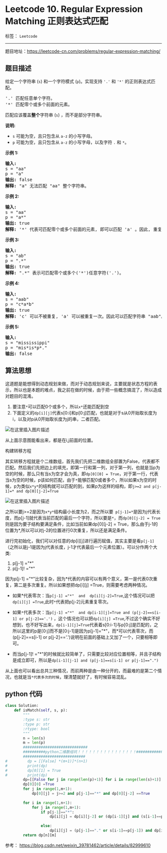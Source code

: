 ﻿# Leetcode 10. Regular Expression Matching  正则表达式匹配

标签： `Leetcode`

---

题目地址：https://leetcode-cn.com/problems/regular-expression-matching/  

## 题目描述  

<p>给定一个字符串&nbsp;(<code>s</code>) 和一个字符模式&nbsp;(<code>p</code>)。实现支持 <code>'.'</code>&nbsp;和&nbsp;<code>'*'</code>&nbsp;的正则表达式匹配。</p>

<pre>'.' 匹配任意单个字符。
'*' 匹配零个或多个前面的元素。
</pre>

<p>匹配应该覆盖<strong>整个</strong>字符串&nbsp;(<code>s</code>) ，而不是部分字符串。</p>

<p><strong>说明:</strong></p>

<ul>
	<li><code>s</code>&nbsp;可能为空，且只包含从&nbsp;<code>a-z</code>&nbsp;的小写字母。</li>
	<li><code>p</code>&nbsp;可能为空，且只包含从&nbsp;<code>a-z</code>&nbsp;的小写字母，以及字符&nbsp;<code>.</code>&nbsp;和&nbsp;<code>*</code>。</li>
</ul>

<p><strong>示例 1:</strong></p>

<pre><strong>输入:</strong>
s = "aa"
p = "a"
<strong>输出:</strong> false
<strong>解释:</strong> "a" 无法匹配 "aa" 整个字符串。
</pre>

<p><strong>示例 2:</strong></p>

<pre><strong>输入:</strong>
s = "aa"
p = "a*"
<strong>输出:</strong> true
<strong>解释:</strong>&nbsp;'*' 代表可匹配零个或多个前面的元素, 即可以匹配 'a' 。因此, 重复 'a' 一次, 字符串可变为 "aa"。
</pre>

<p><strong>示例&nbsp;3:</strong></p>

<pre><strong>输入:</strong>
s = "ab"
p = ".*"
<strong>输出:</strong> true
<strong>解释:</strong>&nbsp;".*" 表示可匹配零个或多个('*')任意字符('.')。
</pre>

<p><strong>示例 4:</strong></p>

<pre><strong>输入:</strong>
s = "aab"
p = "c*a*b"
<strong>输出:</strong> true
<strong>解释:</strong>&nbsp;'c' 可以不被重复, 'a' 可以被重复一次。因此可以匹配字符串 "aab"。
</pre>

<p><strong>示例 5:</strong></p>

<pre><strong>输入:</strong>
s = "mississippi"
p = "mis*is*p*."
<strong>输出:</strong> false</pre>  

## 算法思想  

这道题是能想得到动态规划来做，而对于动态规划来说，主要就是状态方程的表示，所以也是本题的难点，我之前在做的时候，由于把一些概念搞混了，所以造成对题目的混淆。  

1. 要注意`*`可以匹配0个或多个，所以`x*`还能匹配到空 
2. 下面定义的`dp[i][j]`代表s[0:i]和p[0:j]匹配，也就是对于s从0开始取长度为i，以及对p从0开始取长度为j的串，二者匹配。  

![在这里插入图片描述](https://img-blog.csdnimg.cn/20190404113431931.png)  

从上面示意图能看出来，都是在i,j前面的位置。  

构建转移方程   

其实转移方程就是个二维数组，首先我们先把二维数组全部置为False，代表都不匹配。然后我们先把边上的填充，即第一行和第一列，对于第一列，也就是当p为空的时候，那么只有当s为空才会为真，即`dp[0][0] = True`，对于第一行，代表当s为空的时候，p该如何匹配，由于`*`能够匹配0或者多个，所以如果s为空的时候，p为类似`x*y*`的结构就可以匹配的到，如果p为这样的结构，即`j>=2 and p[j-1]=* and dp[0][j-2]=True`  

![在这里插入图片描述](https://img-blog.csdnimg.cn/20190404114313272.png)  

之所以要j>=2是因为`x*y*`结构最小长度为2，而之所以要` p[j-1]=*`是因为j代表长度，而p[j-1]就代表当前匹配的最后一个字符，所以要是`*`，而`dp[0][j-2] = True`则是因为要子结构要满足条件，比如当前如果dp[0][j-2] = True，那么由于j-1的位置为*,所以可以对j-2的位置进行0次重复，所以还是满足条件。  

进行完初始化，我们可以对任意的dp[i][j]进行遍历赋值，其实主要是看`p[j-1]`（之所以是j-1是因为j代表长度，j-1才代表最后一个元素位置）。可以分作两个大类:   

1. p[j-1] ="*"
2. p[j-1]! ="*"

因为p[j-1] ="\*"比较复杂，因为*代表的内容可以有两个意义，第一是代表0次重复，第二是多次重复。所以如果想把dp[i][j] =True，则需要考虑两种情况。  

*  如果\*代表零次：当`p[j-1] ="*"  and  dp[i][j-2]=True`,这个情况可以把`dp[i][j] =True`,此时`*`代表把p[j-2]元素重复零次。  

* 如果`*`代表多次：当`p[j-1] ="*"  and dp[i-1][j]=True and (p[j-2]==s[i-1] or p[j-2]=='.')` ，这个情况也可以把`dp[i][j] =True`,不过这个确实不好想到，也不好写出来，`dp[i-1][j]=True`代表着s[0:i-1]与p[0:j]是匹配的，之所以这里的p是[0:j]而不是[0:j-1]是因为p[j-1]="*"，而\*可以代表零次，而(p[j-2]==s[i-1] or p[j-2]=='.')说明在前面的基础上又加了一个，只要相等即可。  

* 而当p[j-1]! ="*"的时候就比较简单了，只需要比较对应位置相等，并且子结构是成立即可，所以是`dp[i-1][j-1] and (p[j-1]==s[i-1] or p[j-1]==".")`  

从上面也可以看出总共三种情况，而前两种是由一种分开的，而最难的是第二个情况，也就是当`*代表多次的时候`，理清楚就好了，有时候容易混乱。  

## python 代码  

```python
class Solution:
    def isMatch(self, s, p):
        """
        :type s: str
        :type p: str
        :rtype: bool
        """
        n = len(s)
        m = len(p)
        #############################
        ##########python二维数组坑！！！！！！！！！！！！！！！！############
        ############################
#         dp = [[False] *(m+1)]*(n+1)
#         print(dp)
#         dp[0][1] = True
#         print(dp)
        dp=[[False for j in range(len(p)+1)] for i in range(len(s)+1)]
        dp[0][0] =True
        for j in range(1,m+1):
            dp[0][j] = j>=2 and p[j-1]=="*" and dp[0][j-2] ==True
        
        for i in range(1,n+1):
            for j in range(1,m+1):
                if p[j-1]=="*":
                    dp[i][j] = dp[i][j-2] or (dp[i-1][j] and (s[i-1]==p[j-2] or p[j-2]==".")) 
         
                else:
                    dp[i][j] = (p[j-1]=="." or s[i-1]==p[j-1]) and dp[i-1][j-1]
        return dp[n][m]

```

参考： https://blog.csdn.net/weixin_39781462/article/details/82999610





